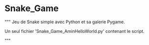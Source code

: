 # Snake_Game
"""
Jeu de Snake simple avec Python et sa galerie Pygame.

Un seul fichier 'Snake_Game_AminHelloWorld.py' contenant le script.

"""
